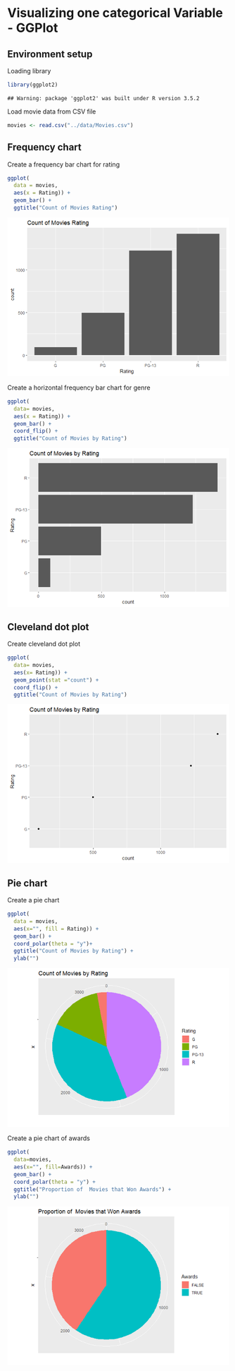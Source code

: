 Visualizing one categorical Variable - GGPlot
================

Environment setup
-----------------

Loading library

``` r
library(ggplot2)
```

    ## Warning: package 'ggplot2' was built under R version 3.5.2

Load movie data from CSV file

``` r
movies <- read.csv("../data/Movies.csv")
```

Frequency chart
---------------

Create a frequency bar chart for rating

``` r
ggplot(
  data = movies,
  aes(x = Rating)) +
  geom_bar() +
  ggtitle("Count of Movies Rating")
```

![](04-GGPlot_files/figure-markdown_github/unnamed-chunk-3-1.png)

Create a horizontal frequency bar chart for genre

``` r
ggplot(
  data= movies,
  aes(x = Rating)) + 
  geom_bar() +
  coord_flip() +
  ggtitle("Count of Movies by Rating")
```

![](04-GGPlot_files/figure-markdown_github/unnamed-chunk-4-1.png)

Cleveland dot plot
------------------

Create cleveland dot plot

``` r
ggplot(
  data= movies,
  aes(x= Rating)) +
  geom_point(stat ="count") +
  coord_flip() +
  ggtitle("Count of Movies by Rating")
```

![](04-GGPlot_files/figure-markdown_github/unnamed-chunk-5-1.png)

Pie chart
---------

Create a pie chart

``` r
ggplot(
  data = movies,
  aes(x="", fill = Rating)) + 
  geom_bar() + 
  coord_polar(theta = "y")+
  ggtitle("Count of Movies by Rating") +
  ylab("")
```

![](04-GGPlot_files/figure-markdown_github/unnamed-chunk-6-1.png)

Create a pie chart of awards

``` r
ggplot(
  data=movies,
  aes(x="", fill=Awards)) +
  geom_bar() +
  coord_polar(theta = "y") +
  ggtitle("Proportion of  Movies that Won Awards") +
  ylab("")
```

![](04-GGPlot_files/figure-markdown_github/unnamed-chunk-7-1.png)
